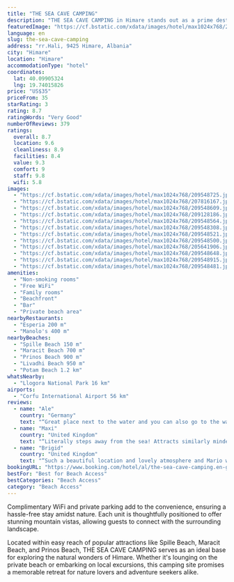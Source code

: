 ```yaml
---
title: "THE SEA CAVE CAMPING"
description: "THE SEA CAVE CAMPING in Himare stands out as a prime destination for travelers seeking an exceptional outdoor experience."
featuredImage: "https://cf.bstatic.com/xdata/images/hotel/max1024x768/209548725.jpg?k=0a6296d060e4683e9f24d48eed38e8c4f959366de35d5a35486a67f7d51daf69&o=&hp=1"
language: en
slug: the-sea-cave-camping
address: "rr.Hali, 9425 Himare, Albania"
city: "Himare"
location: "Himare"
accommodationType: "hotel"
coordinates:
  lat: 40.09905324
  lng: 19.74015826
price: "US$35"
priceFrom: 35
starRating: 3
rating: 8.7
ratingWords: "Very Good"
numberOfReviews: 379
ratings:
  overall: 8.7
  location: 9.6
  cleanliness: 8.9
  facilities: 8.4
  value: 9.3
  comfort: 9
  staff: 9.8
  wifi: 5.8
images:
  - "https://cf.bstatic.com/xdata/images/hotel/max1024x768/209548725.jpg?k=0a6296d060e4683e9f24d48eed38e8c4f959366de35d5a35486a67f7d51daf69&o=&hp=1"
  - "https://cf.bstatic.com/xdata/images/hotel/max1024x768/207816167.jpg?k=36c2857c08efb6b1bccd682b7dff1834f72f81b6a271f38f19c6a513f6b14fa7&o=&hp=1"
  - "https://cf.bstatic.com/xdata/images/hotel/max1024x768/209548609.jpg?k=ff299d6ebb70babf3826f0626e004175e3529daa0b6f3072389a69473421da89&o=&hp=1"
  - "https://cf.bstatic.com/xdata/images/hotel/max1024x768/209128186.jpg?k=a726d0fd417d1968363843ce4f2a201e35d8d8d1eea5941a1a526206b116da44&o=&hp=1"
  - "https://cf.bstatic.com/xdata/images/hotel/max1024x768/209548564.jpg?k=363c4e5c001422ad95a6f319f945baedfee254197f44c0f3bc0ee65fb1ebd2fa&o=&hp=1"
  - "https://cf.bstatic.com/xdata/images/hotel/max1024x768/209548308.jpg?k=56b468cded1a981221ad8cd9b8ccbb49df18b5b0e888aaf1d37b94e4e0ebebca&o=&hp=1"
  - "https://cf.bstatic.com/xdata/images/hotel/max1024x768/209548521.jpg?k=231d5378b3d5787018fb15117cd47f5fcbbd08bd000660a187bc2927c8a2bce4&o=&hp=1"
  - "https://cf.bstatic.com/xdata/images/hotel/max1024x768/209548500.jpg?k=d56a6bcff34e79c5f5a0441b3f0f1b8df7a96aa34e8fa4115f7e07c93f1d35c5&o=&hp=1"
  - "https://cf.bstatic.com/xdata/images/hotel/max1024x768/205641906.jpg?k=964639c1ee88cabfcbd34a8012cc80e5de951a039ef8d47c0b08ede15b296bb1&o=&hp=1"
  - "https://cf.bstatic.com/xdata/images/hotel/max1024x768/209548648.jpg?k=7d6aa7caeac62fb05988592f9340c6386680acef0b9cf1431ef07c45f9c84ebb&o=&hp=1"
  - "https://cf.bstatic.com/xdata/images/hotel/max1024x768/209548915.jpg?k=fb9a7a1a73b4b93213b3c079e98d6aa24b66fd03f180da3b368831457e6a4d76&o=&hp=1"
  - "https://cf.bstatic.com/xdata/images/hotel/max1024x768/209548481.jpg?k=c07527b1615d6683980513dd93747f2541bc4ee67d31c905b74007b4372def7c&o=&hp=1"
amenities:
  - "Non-smoking rooms"
  - "Free WiFi"
  - "Family rooms"
  - "Beachfront"
  - "Bar"
  - "Private beach area"
nearbyRestaurants:
  - "Esperia 200 m"
  - "Manolo's 400 m"
nearbyBeaches:
  - "Spille Beach 150 m"
  - "Maracit Beach 700 m"
  - "Prinos Beach 900 m"
  - "Livadhi Beach 950 m"
  - "Potam Beach 1.2 km"
whatsNearby:
  - "Llogora National Park 16 km"
airports:
  - "Corfu International Airport 56 km"
reviews:
  - name: "Ale"
    country: "Germany"
    text: "“Great place next to the water and you can also go to the water directly from the camp place if there are not much waves. So highly recommend this place. There are also mattresses and pillows and clean bedsheets provided with the tent so kind of...”"
  - name: "Maxi"
    country: "United Kingdom"
    text: "“Literally steps away from the sea! Attracts similarly minded visitors, owners and family are super nice, helpful and welcoming! Communal kitchen is great, watching tuna chasing big shoals of fish off the rocks, the list goes on......”"
  - name: "Brigid"
    country: "United Kingdom"
    text: "“Such a beautiful location and lovely atmosphere and Mario was kind and helpful.”"
bookingURL: "https://www.booking.com/hotel/al/the-sea-cave-camping.en-gb.html?aid=8035640"
bestFor: "Best for Beach Access"
bestCategories: "Beach Access"
category: "Beach Access"
---
```


Complimentary WiFi and private parking add to the convenience, ensuring a hassle-free stay amidst nature. Each unit is thoughtfully positioned to offer stunning mountain vistas, allowing guests to connect with the surrounding landscape.

Located within easy reach of popular attractions like Spille Beach, Maracit Beach, and Prinos Beach, THE SEA CAVE CAMPING serves as an ideal base for exploring the natural wonders of Himare. Whether it's lounging on the private beach or embarking on local excursions, this camping site promises a memorable retreat for nature lovers and adventure seekers alike.